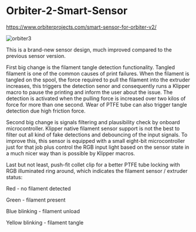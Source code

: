 # Orbiter-2-Smart-Sensor

https://www.orbiterprojects.com/smart-sensor-for-orbiter-v2/

![orbiter3](https://github.com/RobertLorincz/Orbiter-2-Smart-Sensor/assets/155807093/71ca368d-5e7f-401e-ba3c-1d72bc54aeb9)

 
This is a brand-new sensor design, much improved compared to the previous sensor version.

First big change is the filament tangle detection functionality. Tangled filament is one of the common causes of print failures. When the filament is tangled on the spool, the force required to pull the filament into the extruder increases, this triggers the detection senor and consequently runs a Klipper macro to pause the printing and inform the user about the issue. The detection is activated when the pulling force is increased over two kilos of force for more than one second. Wear of PTFE tube can also trigger tangle detection due high friction force.

Second big change is signals filtering and plausibility check by onboard microcontroller. Klipper native filament sensor support is not the best to filter out all kind of fake detections and debouncing of the input signals. To improve this, this sensor is equipped with a small eight-bit microcontroller just for that job plus control the RGB input light based on the sensor state in a much nicer way than is possible by Klipper macros.

Last but not least, push-fit collet clip for a better PTFE tube locking with RGB illuminated
ring around, which indicates the filament sensor / extruder status:

Red - no filament detected

Green - filament present

Blue blinking - filament unload

Yellow blinking - filament tangle
